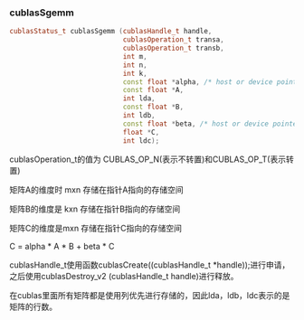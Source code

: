 ### cublasSgemm

```c++
cublasStatus_t cublasSgemm (cublasHandle_t handle, 
                            cublasOperation_t transa,
                            cublasOperation_t transb, 
                            int m,
                            int n,
                            int k,
                            const float *alpha, /* host or device pointer */  
                            const float *A, 
                            int lda,
                            const float *B,
                            int ldb, 
                            const float *beta, /* host or device pointer */  
                            float *C,
                            int ldc);

```

cublasOperation_t的值为 CUBLAS_OP_N(表示不转置)和CUBLAS_OP_T(表示转置)

矩阵A的维度时 mxn 存储在指针A指向的存储空间

矩阵B的维度是 kxn 存储在指针B指向的存储空间

矩阵C的维度是mxn 存储在指针C指向的存储空间

C = alpha * A * B + beta * C

cublasHandle_t使用函数cublasCreate((cublasHandle_t *handle));进行申请，之后使用cublasDestroy_v2 (cublasHandle_t handle)进行释放。

在cublas里面所有矩阵都是使用列优先进行存储的，因此lda，ldb，ldc表示的是矩阵的行数。